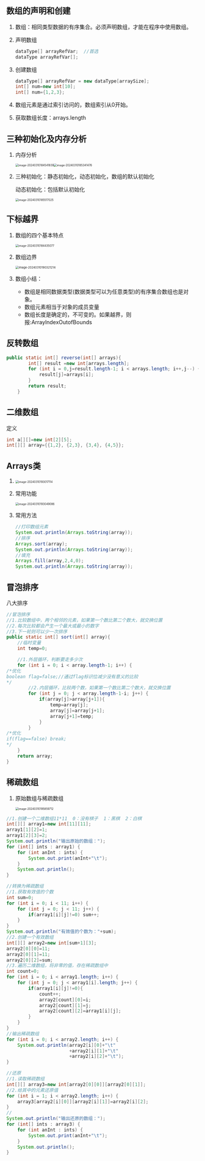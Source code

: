 ## 数组的声明和创建 

1. 数组：相同类型数据的有序集合。必须声明数组，才能在程序中使用数组。

2. 声明数组

   ```java
   dataType[] arrayRefVar;	//首选
   dataType arrayRefVar[];
   ```

3. 创建数组

   ```java
   dataType[] arrayRefVar = new dataType[arraySize];
   int[] num=new int[10];
   int[] num={1,2,3};
   ```

4. 数组元素是通过索引访问的，数组索引从0开始。

5. 获取数组长度：arrays.length

## 三种初始化及内存分析 

1. 内存分析

   <img src="https://img2023.cnblogs.com/blog/3406637/202403/3406637-20240313125525760-1392213261.png" alt="image-20240310184541839" style="zoom:50%;" /><img src="https://img2023.cnblogs.com/blog/3406637/202403/3406637-20240313125526140-1413494935.png" alt="image-20240310185341476" style="zoom:50%;" />

2. 三种初始化：静态初始化，动态初始化，数组的默认初始化

   动态初始化：包括默认初始化

   <img src="https://img2023.cnblogs.com/blog/3406637/202403/3406637-20240313125526572-1198048092.png" alt="image-20240310185517025" style="zoom:50%;" />

## 下标越界 

1. 数组的四个基本特点

   <img src="https://img2023.cnblogs.com/blog/3406637/202403/3406637-20240313125527036-1616974752.png" alt="image-20240310184435077" style="zoom:50%;" />

2. 数组边界

   <img src="https://img2023.cnblogs.com/blog/3406637/202403/3406637-20240313125527470-1329287806.png" alt="image-20240310190321214" style="zoom:53%;" />

3. 数组小结：

   - 数组是相同数据类型(数据类型可以为任意类型)的有序集合数组也是对象。
   - 数组元素相当于对象的成员变量
   - 数组长度是确定的，不可变的。如果越界，则报:ArraylndexOutofBounds

## 反转数组

```java
public static int[] reverse(int[] arrays){
        int[] result =new int[arrays.length];
        for (int i = 0,j=result.length-1; i < arrays.length; i++,j--) {
            result[j]=arrays[i];
        }
        return result;
    }
```

## 二维数组 

定义

```java
int a[][]=new int[2][5];
int[][] array={{1,2}, {2,3}, {3,4}, {4,5}};
```

## Arrays类 

1. <img src="https://img2023.cnblogs.com/blog/3406637/202403/3406637-20240313125527852-981486525.png" alt="image-20240310193017114" style="zoom:50%;" />

2. 常用功能

   <img src="https://img2023.cnblogs.com/blog/3406637/202403/3406637-20240313125528295-1495651361.png" alt="image-20240310193049086" style="zoom:50%;" />

3. 常用方法

   ```java
   //打印数组元素
   System.out.println(Arrays.toString(array));
   //排序
   Arrays.sort(array);
   System.out.println(Arrays.toString(array));
   //填充
   Arrays.fill(array,2,4,0);
   System.out.println(Arrays.toString(array));
   ```

## 冒泡排序 

八大排序

```java
//冒泡排序
//1.比较数组中，两个相邻的元素，如果第一个数比第二个数大，就交换位置
//2.每次比较都会产生一个最大或最小的数字
//3.下一轮则可以少一次排序
public static int[] sort(int[] array){
    //临时变量
    int temp=0;

    //1.外层循环，判断要走多少次
    for (int i = 0; i < array.length-1; i++) {
/*优化
boolean flag=false;//通过flag标识位减少没有意义的比较
*/
        //2.内层循环，比较两个数，如果第一个数比第二个数大，就交换位置
        for (int j = 0; j < array.length-1-i; j++) {
            if(array[j]>array[j+1]){
                temp=array[j];
                array[j]=array[j+1];
                array[j+1]=temp;
            }
        }
/*优化
if(flag==false) break;  
*/    
    }
    return array;
}
```

## 稀疏数组 

1. 原始数组与稀疏数组

   <img src="https://img2023.cnblogs.com/blog/3406637/202403/3406637-20240313125528803-946733156.png" alt="image-20240310195859712" style="zoom:50%;" />

```java
//1.创建一个二维数组11*11  0：没有棋子  1：黑棋  2：白棋
int[][] array1=new int[11][11];
array1[1][2]=1;
array1[2][3]=2;
System.out.println("输出原始的数组：");
for (int[] ints : array1) {
    for (int anInt : ints) {
        System.out.print(anInt+"\t");
    }
    System.out.println();
}

//转换为稀疏数组
//1.获取有效值的个数
int sum=0;
for (int i = 0; i < 11; i++) {
    for (int j = 0; j < 11; j++) {
        if(array1[i][j]!=0) sum++;
    }
}
System.out.println("有效值的个数为："+sum);
//2.创建一个有效数组
int[][] array2=new int[sum+1][3];
array2[0][0]=11;
array2[0][1]=11;
array2[0][2]=sum;
//3.遍历二维数组，将非零的值，存在稀疏数组中
int count=0;
for (int i = 0; i < array1.length; i++) {
    for (int j = 0; j < array1[i].length; j++) {
        if(array1[i][j]!=0){
            count++;
            array2[count][0]=i;
            array2[count][1]=j;
            array2[count][2]=array1[i][j];
        }
    }
}
//输出稀疏数组
for (int i = 0; i < array2.length; i++) {
    System.out.println(array2[i][0]+"\t"
                       +array2[i][1]+"\t"
                       +array2[i][2]+"\t");
}

//还原
//1.读取稀疏数组
int[][] array3=new int[array2[0][0]][array2[0][1]];
//2.给其中的元素还原值
for (int i = 1; i < array2.length; i++) {
    array3[array2[i][0]][array2[i][1]]=array2[i][2];
}
//
System.out.println("输出还原的数组：");
for (int[] ints : array3) {
    for (int anInt : ints) {
        System.out.print(anInt+"\t");
    }
    System.out.println();
}
```
